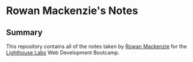 # Rowan Mackenzie's Notes

## Summary 

This repository contains all of the notes taken by [Rowan Mackenzie](https://github.com/rowanmack) for the [Lighthouse Labs](https://www.lighthouselabs.ca) Web Development Bootcamp.
